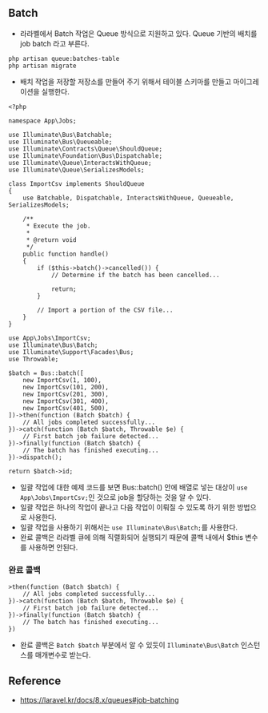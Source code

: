 ## Batch
- 라라벨에서 Batch 작업은 Queue 방식으로 지원하고 있다. Queue 기반의 배치를 job batch 라고 부른다.
```
php artisan queue:batches-table
php artisan migrate
```
- 배치 작업을 저장할 저장소를 만들어 주기 위해서 테이블 스키마를 만들고 마이그레이션을 실행한다.

```
<?php

namespace App\Jobs;

use Illuminate\Bus\Batchable;
use Illuminate\Bus\Queueable;
use Illuminate\Contracts\Queue\ShouldQueue;
use Illuminate\Foundation\Bus\Dispatchable;
use Illuminate\Queue\InteractsWithQueue;
use Illuminate\Queue\SerializesModels;

class ImportCsv implements ShouldQueue
{
    use Batchable, Dispatchable, InteractsWithQueue, Queueable, SerializesModels;

    /**
     * Execute the job.
     *
     * @return void
     */
    public function handle()
    {
        if ($this->batch()->cancelled()) {
            // Determine if the batch has been cancelled...

            return;
        }

        // Import a portion of the CSV file...
    }
}
```

```
use App\Jobs\ImportCsv;
use Illuminate\Bus\Batch;
use Illuminate\Support\Facades\Bus;
use Throwable;

$batch = Bus::batch([
    new ImportCsv(1, 100),
    new ImportCsv(101, 200),
    new ImportCsv(201, 300),
    new ImportCsv(301, 400),
    new ImportCsv(401, 500),
])->then(function (Batch $batch) {
    // All jobs completed successfully...
})->catch(function (Batch $batch, Throwable $e) {
    // First batch job failure detected...
})->finally(function (Batch $batch) {
    // The batch has finished executing...
})->dispatch();

return $batch->id;
```
- 일괄 작업에 대한 예제 코드를 보면 Bus::batch() 안에 배열로 넣는 대상이 `use App\Jobs\ImportCsv;`인 것으로 job을 할당하는 것을 알 수 있다.
- 일괄 작업은 하나의 작업이 끝나고 다음 작업이 이뤄질 수 있도록 하기 위한 방법으로 사용한다.
- 일괄 작업을 사용하기 위해서는 `use Illuminate\Bus\Batch;`를 사용한다.
- 완료 콜백은 라라벨 큐에 의해 직렬화되어 실행되기 때문에 콜백 내에서 $this 변수를 사용하면 안된다.


### 완료 콜백
```
>then(function (Batch $batch) {
    // All jobs completed successfully...
})->catch(function (Batch $batch, Throwable $e) {
    // First batch job failure detected...
})->finally(function (Batch $batch) {
    // The batch has finished executing...
})
```
- 완료 콜백은 `Batch $batch` 부분에서 알 수 있듯이 `Illuminate\Bus\Batch` 인스턴스를 매개변수로 받는다. 


## Reference
- https://laravel.kr/docs/8.x/queues#job-batching
